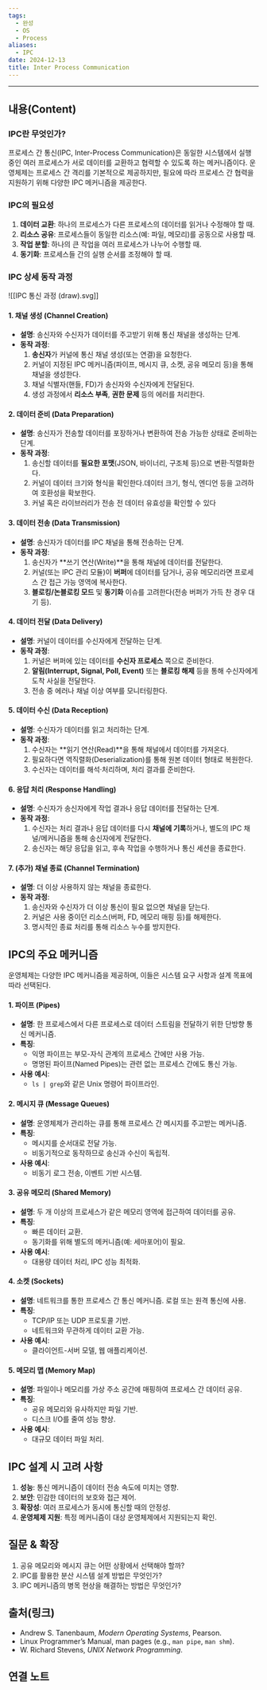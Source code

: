 ```yaml
---
tags:
  - 완성
  - OS
  - Process
aliases:
  - IPC
date: 2024-12-13
title: Inter Process Communication
---
```

---

## 내용(Content)

### IPC란 무엇인가?
프로세스 간 통신(IPC, Inter-Process Communication)은 동일한 시스템에서 실행 중인 여러 프로세스가 서로 데이터를 교환하고 협력할 수 있도록 하는 메커니즘이다. 운영체제는 프로세스 간 격리를 기본적으로 제공하지만, 필요에 따라 프로세스 간 협력을 지원하기 위해 다양한 IPC 메커니즘을 제공한다.

### IPC의 필요성

1. **데이터 교환**: 하나의 프로세스가 다른 프로세스의 데이터를 읽거나 수정해야 할 때.
2. **리소스 공유**: 프로세스들이 동일한 리소스(예: 파일, 메모리)를 공동으로 사용할 때.
3. **작업 분할**: 하나의 큰 작업을 여러 프로세스가 나누어 수행할 때.
4. **동기화**: 프로세스들 간의 실행 순서를 조정해야 할 때.

### IPC 상세 동작 과정

![[IPC 통신 과정 (draw).svg]]


#### 1. 채널 생성 (Channel Creation)
- **설명**: 송신자와 수신자가 데이터를 주고받기 위해 통신 채널을 생성하는 단계.
- **동작 과정**:
	1. **송신자**가 커널에 통신 채널 생성(또는 연결)을 요청한다.
	2. 커널이 지정된 IPC 메커니즘(파이프, 메시지 큐, 소켓, 공유 메모리 등)을 통해 채널을 생성한다.
	3. 채널 식별자(핸들, FD)가 송신자와 수신자에게 전달된다.
	4. 생성 과정에서 **리소스 부족**, **권한 문제** 등의 에러를 처리한다.

#### 2. 데이터 준비 (Data Preparation)
- **설명**: 송신자가 전송할 데이터를 포장하거나 변환하여 전송 가능한 상태로 준비하는 단계.
- **동작 과정**:
	1. 송신할 데이터를 **필요한 포맷**(JSON, 바이너리, 구조체 등)으로 변환·직렬화한다.
	2. 커널이 데이터 크기와 형식을 확인한다.데이터 크기, 형식, 엔디언 등을 고려하여 호환성을 확보한다.
	3. 커널 혹은 라이브러리가 전송 전 데이터 유효성을 확인할 수 있다

#### 3. 데이터 전송 (Data Transmission)
- **설명**: 송신자가 데이터를 IPC 채널을 통해 전송하는 단계.
- **동작 과정**:
	1. 송신자가 **쓰기 연산(Write)**을 통해 채널에 데이터를 전달한다.
	2. 커널(또는 IPC 관리 모듈)이 **버퍼**에 데이터를 담거나, 공유 메모리라면 프로세스 간 접근 가능 영역에 복사한다.
	3. **블로킹/논블로킹 모드** 및 **동기화** 이슈를 고려한다(전송 버퍼가 가득 찬 경우 대기 등).

#### 4. 데이터 전달 (Data Delivery)
- **설명**: 커널이 데이터를 수신자에게 전달하는 단계.
- **동작 과정**:
	1. 커널은 버퍼에 있는 데이터를 **수신자 프로세스** 쪽으로 준비한다.
	2. **알림(Interrupt, Signal, Poll, Event)** 또는 **블로킹 해제** 등을 통해 수신자에게 도착 사실을 전달한다.
	3. 전송 중 에러나 채널 이상 여부를 모니터링한다.

#### 5. 데이터 수신 (Data Reception)
- **설명**: 수신자가 데이터를 읽고 처리하는 단계.
- **동작 과정**:
	1. 수신자는 **읽기 연산(Read)**을 통해 채널에서 데이터를 가져온다.
	2. 필요하다면 역직렬화(Deserialization)를 통해 원본 데이터 형태로 복원한다.
	3. 수신자는 데이터를 해석·처리하며, 처리 결과를 준비한다.

#### 6. 응답 처리 (Response Handling)
- **설명**: 수신자가 송신자에게 작업 결과나 응답 데이터를 전달하는 단계.
- **동작 과정**:
	1. 수신자는 처리 결과나 응답 데이터를 다시 **채널에 기록**하거나, 별도의 IPC 채널/메커니즘을 통해 송신자에게 전달한다.
	2. 송신자는 해당 응답을 읽고, 후속 작업을 수행하거나 통신 세션을 종료한다.

#### 7. (추가) 채널 종료 (Channel Termination)
- **설명**: 더 이상 사용하지 않는 채널을 종료한다.
- **동작 과정**:
	1. 송신자와 수신자가 더 이상 통신이 필요 없으면 채널을 닫는다.
	2. 커널은 사용 중이던 리소스(버퍼, FD, 메모리 매핑 등)를 해제한다.
	3. 명시적인 종료 처리를 통해 리소스 누수를 방지한다.

## IPC의 주요 메커니즘
운영체제는 다양한 IPC 메커니즘을 제공하며, 이들은 시스템 요구 사항과 설계 목표에 따라 선택된다.

#### 1. **파이프 (Pipes)**
- **설명**: 한 프로세스에서 다른 프로세스로 데이터 스트림을 전달하기 위한 단방향 통신 메커니즘.
- **특징**:
  - 익명 파이프는 부모-자식 관계의 프로세스 간에만 사용 가능.
  - 명명된 파이프(Named Pipes)는 관련 없는 프로세스 간에도 통신 가능.
- **사용 예시**:
  - `ls | grep`와 같은 Unix 명령어 파이프라인.

#### 2. **메시지 큐 (Message Queues)**
- **설명**: 운영체제가 관리하는 큐를 통해 프로세스 간 메시지를 주고받는 메커니즘.
- **특징**:
  - 메시지를 순서대로 전달 가능.
  - 비동기적으로 동작하므로 송신과 수신이 독립적.
- **사용 예시**:
  - 비동기 로그 전송, 이벤트 기반 시스템.

#### 3. **공유 메모리 (Shared Memory)**
- **설명**: 두 개 이상의 프로세스가 같은 메모리 영역에 접근하여 데이터를 공유.
- **특징**:
  - 빠른 데이터 교환.
  - 동기화를 위해 별도의 메커니즘(예: 세마포어)이 필요.
- **사용 예시**:
  - 대용량 데이터 처리, IPC 성능 최적화.

#### 4. **소켓 (Sockets)**
- **설명**: 네트워크를 통한 프로세스 간 통신 메커니즘. 로컬 또는 원격 통신에 사용.
- **특징**:
  - TCP/IP 또는 UDP 프로토콜 기반.
  - 네트워크와 무관하게 데이터 교환 가능.
- **사용 예시**:
  - 클라이언트-서버 모델, 웹 애플리케이션.

#### 5. **메모리 맵 (Memory Map)**
- **설명**: 파일이나 메모리를 가상 주소 공간에 매핑하여 프로세스 간 데이터 공유.
- **특징**:
  - 공유 메모리와 유사하지만 파일 기반.
  - 디스크 I/O를 줄여 성능 향상.
- **사용 예시**:
  - 대규모 데이터 파일 처리.

## IPC 설계 시 고려 사항

1. **성능**: 통신 메커니즘이 데이터 전송 속도에 미치는 영향.
2. **보안**: 민감한 데이터의 보호와 접근 제어.
3. **확장성**: 여러 프로세스가 동시에 통신할 때의 안정성.
4. **운영체제 지원**: 특정 메커니즘이 대상 운영체제에서 지원되는지 확인.

## 질문 & 확장

1. 공유 메모리와 메시지 큐는 어떤 상황에서 선택해야 할까?
2. IPC를 활용한 분산 시스템 설계 방법은 무엇인가?
3. IPC 메커니즘의 병목 현상을 해결하는 방법은 무엇인가?

## 출처(링크)

- Andrew S. Tanenbaum, _Modern Operating Systems_, Pearson.
- Linux Programmer’s Manual, man pages (e.g., `man pipe`, `man shm`).
- W. Richard Stevens, _UNIX Network Programming_.

## 연결 노트



